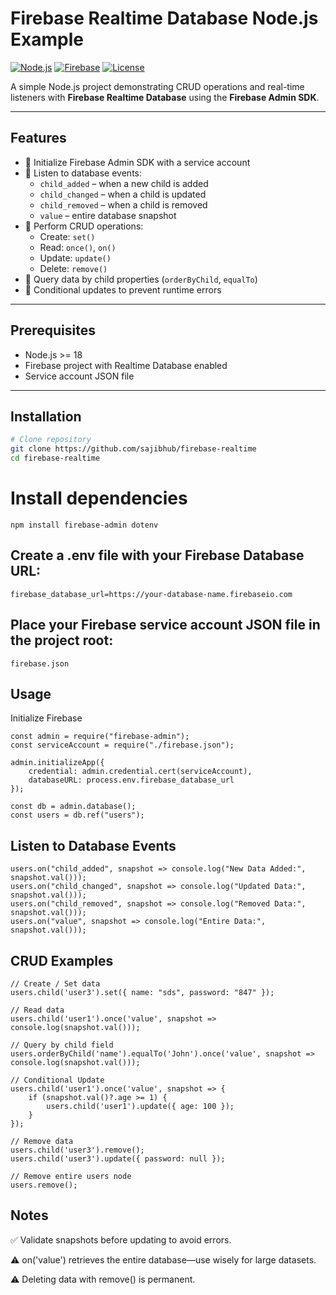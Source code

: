 # Firebase Realtime Database Node.js Example

[![Node.js](https://img.shields.io/badge/Node.js-18.x-green)](https://nodejs.org/)
[![Firebase](https://img.shields.io/badge/Firebase-RealtimeDB-orange)](https://firebase.google.com/)
[![License](https://img.shields.io/badge/License-MIT-blue)](LICENSE)

A simple Node.js project demonstrating CRUD operations and real-time listeners with **Firebase Realtime Database** using the **Firebase Admin SDK**.

---

## Features

- 🔹 Initialize Firebase Admin SDK with a service account
- 🔹 Listen to database events:
  - `child_added` – when a new child is added
  - `child_changed` – when a child is updated
  - `child_removed` – when a child is removed
  - `value` – entire database snapshot
- 🔹 Perform CRUD operations:
  - Create: `set()`
  - Read: `once()`, `on()`
  - Update: `update()`
  - Delete: `remove()`
- 🔹 Query data by child properties (`orderByChild`, `equalTo`)
- 🔹 Conditional updates to prevent runtime errors

---

## Prerequisites

- Node.js >= 18
- Firebase project with Realtime Database enabled
- Service account JSON file

---

## Installation

```bash
# Clone repository
git clone https://github.com/sajibhub/firebase-realtime
cd firebase-realtime
```

# Install dependencies
```
npm install firebase-admin dotenv
```
## Create a .env file with your Firebase Database URL:
```
firebase_database_url=https://your-database-name.firebaseio.com
```
## Place your Firebase service account JSON file in the project root:
```
firebase.json
```
## Usage
Initialize Firebase
```
const admin = require("firebase-admin");
const serviceAccount = require("./firebase.json");

admin.initializeApp({
    credential: admin.credential.cert(serviceAccount),
    databaseURL: process.env.firebase_database_url
});

const db = admin.database();
const users = db.ref("users");
```
## Listen to Database Events
```
users.on("child_added", snapshot => console.log("New Data Added:", snapshot.val()));
users.on("child_changed", snapshot => console.log("Updated Data:", snapshot.val()));
users.on("child_removed", snapshot => console.log("Removed Data:", snapshot.val()));
users.on("value", snapshot => console.log("Entire Data:", snapshot.val()));
```
## CRUD Examples
```
// Create / Set data
users.child('user3').set({ name: "sds", password: "847" });

// Read data
users.child('user1').once('value', snapshot => console.log(snapshot.val()));

// Query by child field
users.orderByChild('name').equalTo('John').once('value', snapshot => console.log(snapshot.val()));

// Conditional Update
users.child('user1').once('value', snapshot => {
    if (snapshot.val()?.age >= 1) {
        users.child('user1').update({ age: 100 });
    }
});

// Remove data
users.child('user3').remove();
users.child('user3').update({ password: null });

// Remove entire users node
users.remove();
```

## Notes

✅ Validate snapshots before updating to avoid errors.

⚠️ on('value') retrieves the entire database—use wisely for large datasets.

⚠️ Deleting data with remove() is permanent.

